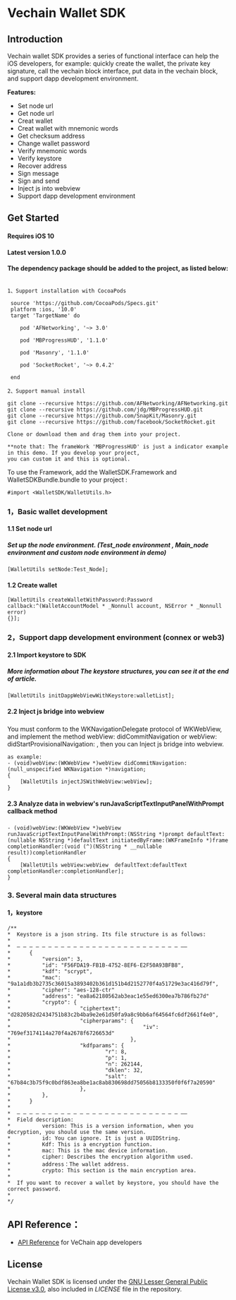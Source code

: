 # Vechain Wallet SDK    


## Introduction

Vechain wallet SDK provides a series of functional interface can help the iOS developers, for example: quickly create the wallet, the private key signature, call the vechain block interface, put data in the vechain block, and support dapp development environment.

**Features:**

- Set node url
- Get node url
- Creat wallet
- Creat wallet with mnemonic words
- Get checksum address
- Change wallet password
- Verify mnemonic words
- Verify keystore
- Recover address
- Sign message
- Sign and send
- Inject js into webview
- Support dapp development environment


## Get Started 

####  Requires iOS 10

#### Latest version 1.0.0

#### The dependency package should be added to the project, as listed below:
```obj-c

1、Support installation with CocoaPods
 
 source 'https://github.com/CocoaPods/Specs.git'
 platform :ios, '10.0'
 target 'TargetName' do 
 
    pod 'AFNetworking', '~> 3.0'
 
    pod 'MBProgressHUD', '1.1.0'            
 
    pod 'Masonry', '1.1.0'
 
    pod 'SocketRocket', '~> 0.4.2'
 
 end

2、Support manual install

git clone --recursive https://github.com/AFNetworking/AFNetworking.git
git clone --recursive https://github.com/jdg/MBProgressHUD.git
git clone --recursive https://github.com/SnapKit/Masonry.git
git clone --recursive https://github.com/facebook/SocketRocket.git

Clone or download them and drag them into your project.

**note that: The frameWork 'MBProgressHUD' is just a indicator example in this demo. If you develop your project, 
you can custom it and this is optional.

```
To use the Framework, add the WalletSDK.Framework and WalletSDKBundle.bundle to your project :

```obj-c
#import <WalletSDK/WalletUtils.h>
```

###  1，Basic wallet development

#### 1.1 Set node url
##### Set up the node environment. (Test_node environment , Main_node environment and custom node environment in demo)

```obj-c
[WalletUtils setNode:Test_Node];
````
#### 1.2 Create wallet

```obj-c
[WalletUtils createWalletWithPassword:Password
callback:^(WalletAccountModel * _Nonnull account, NSError * _Nonnull error)
{}];
```
### 2，Support dapp development environment (connex or web3)

#### 2.1 Import keystore to SDK
#####  More information about The keystore structures,  you can see it at the end of article.
```obj-c
[WalletUtils initDappWebViewWithKeystore:walletList];

````

#### 2.2  Inject js bridge into webview
##### 
You must  conform to the WKNavigationDelegate protocol  of  WKWebView,  and   implement the method  webView: didCommitNavigation or webView: didStartProvisionalNavigation: , 
then you can Inject js bridge into webview.

```obj-c  
as example:
- (void)webView:(WKWebView *)webView didCommitNavigation:(null_unspecified WKNavigation *)navigation;
{
    [WalletUtils injectJSWithWebView:webView];
}
```

#### 2.3 Analyze data in webview's runJavaScriptTextInputPanelWithPrompt callback method
##### 
```obj-c
- (void)webView:(WKWebView *)webView runJavaScriptTextInputPanelWithPrompt:(NSString *)prompt defaultText:(nullable NSString *)defaultText initiatedByFrame:(WKFrameInfo *)frame completionHandler:(void (^)(NSString * __nullable result))completionHandler
{
    [WalletUtils webView:webView  defaultText:defaultText completionHandler:completionHandler];
}
```
### 3. Several main data structures

#### 1，keystore
```obj-c
/**
*  Keystore is a json string. Its file structure is as follows:
*
*  — — — — — — — — — — — — — — — — — — — — — — — — — — ——
*      {
*          "version": 3,
*          "id": "F56FDA19-FB1B-4752-8EF6-E2F50A93BFB8",
*          "kdf": "scrypt",
*          "mac": "9a1a1db3b2735c36015a3893402b361d151b4d2152770f4a51729e3ac416d79f",
*          "cipher": "aes-128-ctr"
*          "address": "ea8a62180562ab3eac1e55ed6300ea7b786fb27d"
*          "crypto": {
*                      "ciphertext": "d2820582d2434751b83c2b4ba9e2e61d50fa9a8c9bb6af64564fc6df2661f4e0",
*                      "cipherparams": {
*                                          "iv": "769ef3174114a270f4a2678f6726653d"
*                                      },
*                      "kdfparams": {
*                              "r": 8,
*                              "p": 1,
*                              "n": 262144,
*                              "dklen": 32,
*                              "salt": "67b84c3b75f9c0bdf863ea8be1ac8ab830698dd75056b8133350f0f6f7a20590"
*                      },
*          },
*      }
*
*  — — — — — — — — — — — — — — — — — — — — — — — — — — ——
*  Field description:
*          version: This is a version information, when you decryption, you should use the same version.
*          id: You can ignore. It is just a UUIDString.
*          Kdf: This is a encryption function.
*          mac: This is the mac device information.
*          cipher: Describes the encryption algorithm used.
*          address：The wallet address.
*          crypto: This section is the main encryption area.
*
*  If you want to recover a wallet by keystore, you should have the correct password.
*
*/
```


## API Reference：

+ [API Reference](https://vit.digonchain.com/vechain-mobile-apps/ios-wallet-sdk/blob/master/API%20Reference%20.md) for VeChain app developers

## License

Vechain Wallet SDK is licensed under the
[GNU Lesser General Public License v3.0](https://www.gnu.org/licenses/lgpl-3.0.html), also included
in *LICENSE* file in the repository.


